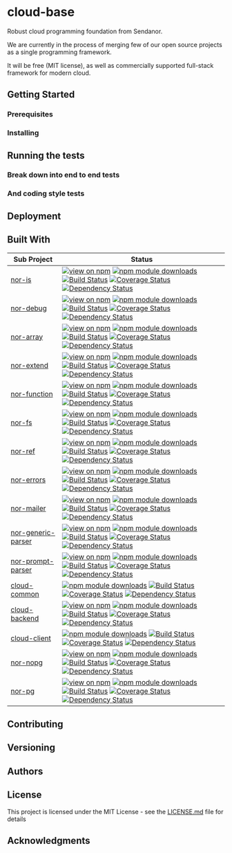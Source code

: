 # cloud-base

Robust cloud programming foundation from Sendanor.

We are currently in the process of merging few of our open source projects as a single programming framework. 

It will be free (MIT license), as well as commercially supported full-stack framework for modern cloud.

## Getting Started

<!---
These instructions will get you a copy of the project up and running on your local machine for development and testing purposes. See deployment for notes on how to deploy the project on a live system.
-->

### Prerequisites

<!---
What things you need to install the software and how to install them

```
Give examples
```
-->

### Installing

<!---
A step by step series of examples that tell you have to get a development env running

Say what the step will be

```
Give the example
```

And repeat

```
until finished
```

End with an example of getting some data out of the system or using it for a little demo

-->

## Running the tests

<!---
Explain how to run the automated tests for this system
-->

### Break down into end to end tests

<!---
Explain what these tests test and why

```
Give an example
```
--> 

### And coding style tests

<!---
Explain what these tests test and why

```
Give an example
```
-->

## Deployment

<!---
Add additional notes about how to deploy this on a live system
-->

## Built With

<!---
* [Dropwizard](http://www.dropwizard.io/1.0.2/docs/) - The web framework used
* [Maven](https://maven.apache.org/) - Dependency Management
* [ROME](https://rometools.github.io/rome/) - Used to generate RSS Feeds
-->

| Sub Project | Status |
| ----- | ------ |
| [nor-is](https://github.com/sendanor/nor-is) | [![view on npm](http://img.shields.io/npm/v/nor-is.svg)](https://www.npmjs.org/package/nor-is) [![npm module downloads](http://img.shields.io/npm/dt/nor-is.svg)](https://www.npmjs.org/package/nor-is) [![Build Status](https://travis-ci.org/sendanor/nor-is.svg?branch=master)](https://travis-ci.org/sendanor/nor-is) [![Coverage Status](https://coveralls.io/repos/github/sendanor/nor-is/badge.svg?branch=master)](https://coveralls.io/github/sendanor/nor-is?branch=master) [![Dependency Status](https://david-dm.org/sendanor/nor-is.svg)](https://david-dm.org/sendanor/nor-is) |
| [nor-debug](https://github.com/sendanor/nor-debug) | [![view on npm](http://img.shields.io/npm/v/nor-debug.svg)](https://www.npmjs.org/package/nor-debug) [![npm module downloads](http://img.shields.io/npm/dt/nor-debug.svg)](https://www.npmjs.org/package/nor-debug) [![Build Status](https://travis-ci.org/sendanor/nor-debug.svg?branch=master)](https://travis-ci.org/sendanor/nor-debug) [![Coverage Status](https://coveralls.io/repos/github/sendanor/nor-debug/badge.svg?branch=master)](https://coveralls.io/github/sendanor/nor-debug?branch=master) [![Dependency Status](https://david-dm.org/sendanor/nor-debug.svg)](https://david-dm.org/sendanor/nor-debug) |
| [nor-array](https://github.com/sendanor/nor-array) | [![view on npm](http://img.shields.io/npm/v/nor-array.svg)](https://www.npmjs.org/package/nor-array) [![npm module downloads](http://img.shields.io/npm/dt/nor-array.svg)](https://www.npmjs.org/package/nor-array) [![Build Status](https://travis-ci.org/sendanor/nor-array.svg?branch=master)](https://travis-ci.org/sendanor/nor-array) [![Coverage Status](https://coveralls.io/repos/github/sendanor/nor-array/badge.svg?branch=master)](https://coveralls.io/github/sendanor/nor-array?branch=master) [![Dependency Status](https://david-dm.org/sendanor/nor-array.svg)](https://david-dm.org/sendanor/nor-array) |
| [nor-extend](https://github.com/sendanor/nor-extend) | [![view on npm](http://img.shields.io/npm/v/nor-extend.svg)](https://www.npmjs.org/package/nor-extend) [![npm module downloads](http://img.shields.io/npm/dt/nor-extend.svg)](https://www.npmjs.org/package/nor-extend) [![Build Status](https://travis-ci.org/sendanor/nor-extend.svg?branch=master)](https://travis-ci.org/sendanor/nor-extend) [![Coverage Status](https://coveralls.io/repos/github/sendanor/nor-extend/badge.svg?branch=master)](https://coveralls.io/github/sendanor/nor-extend?branch=master) [![Dependency Status](https://david-dm.org/sendanor/nor-extend.svg)](https://david-dm.org/sendanor/nor-extend) |
| [nor-function](https://github.com/sendanor/nor-function) | [![view on npm](http://img.shields.io/npm/v/nor-function.svg)](https://www.npmjs.org/package/nor-function) [![npm module downloads](http://img.shields.io/npm/dt/nor-function.svg)](https://www.npmjs.org/package/nor-function) [![Build Status](https://travis-ci.org/sendanor/nor-function.svg?branch=master)](https://travis-ci.org/sendanor/nor-function) [![Coverage Status](https://coveralls.io/repos/github/sendanor/nor-function/badge.svg?branch=master)](https://coveralls.io/github/sendanor/nor-function?branch=master) [![Dependency Status](https://david-dm.org/sendanor/nor-function.svg)](https://david-dm.org/sendanor/nor-function) |
| [nor-fs](https://github.com/sendanor/nor-fs) | [![view on npm](http://img.shields.io/npm/v/nor-fs.svg)](https://www.npmjs.org/package/nor-fs) [![npm module downloads](http://img.shields.io/npm/dt/nor-fs.svg)](https://www.npmjs.org/package/nor-fs) [![Build Status](https://travis-ci.org/sendanor/nor-fs.svg?branch=master)](https://travis-ci.org/sendanor/nor-fs) [![Coverage Status](https://coveralls.io/repos/github/sendanor/nor-fs/badge.svg?branch=master)](https://coveralls.io/github/sendanor/nor-fs?branch=master) [![Dependency Status](https://david-dm.org/sendanor/nor-fs.svg)](https://david-dm.org/sendanor/nor-fs) |
| [nor-ref](https://github.com/sendanor/nor-ref) | [![view on npm](http://img.shields.io/npm/v/nor-ref.svg)](https://www.npmjs.org/package/nor-ref) [![npm module downloads](http://img.shields.io/npm/dt/nor-ref.svg)](https://www.npmjs.org/package/nor-ref) [![Build Status](https://travis-ci.org/sendanor/nor-ref.svg?branch=master)](https://travis-ci.org/sendanor/nor-ref) [![Coverage Status](https://coveralls.io/repos/github/sendanor/nor-ref/badge.svg?branch=master)](https://coveralls.io/github/sendanor/nor-ref?branch=master) [![Dependency Status](https://david-dm.org/sendanor/nor-ref.svg)](https://david-dm.org/sendanor/nor-ref) |
| [nor-errors](https://github.com/sendanor/nor-errors) | [![view on npm](http://img.shields.io/npm/v/nor-errors.svg)](https://www.npmjs.org/package/nor-errors) [![npm module downloads](http://img.shields.io/npm/dt/nor-errors.svg)](https://www.npmjs.org/package/nor-errors) [![Build Status](https://travis-ci.org/sendanor/nor-errors.svg?branch=master)](https://travis-ci.org/sendanor/nor-errors) [![Coverage Status](https://coveralls.io/repos/github/sendanor/nor-errors/badge.svg?branch=master)](https://coveralls.io/github/sendanor/nor-errors?branch=master) [![Dependency Status](https://david-dm.org/sendanor/nor-errors.svg)](https://david-dm.org/sendanor/nor-errors) |
| [nor-mailer](https://github.com/sendanor/nor-mailer) | [![view on npm](http://img.shields.io/npm/v/nor-mailer.svg)](https://www.npmjs.org/package/nor-mailer) [![npm module downloads](http://img.shields.io/npm/dt/nor-mailer.svg)](https://www.npmjs.org/package/nor-mailer) [![Build Status](https://travis-ci.org/sendanor/nor-mailer.svg?branch=master)](https://travis-ci.org/sendanor/nor-mailer) [![Coverage Status](https://coveralls.io/repos/github/sendanor/nor-mailer/badge.svg?branch=master)](https://coveralls.io/github/sendanor/nor-mailer?branch=master) [![Dependency Status](https://david-dm.org/sendanor/nor-mailer.svg)](https://david-dm.org/sendanor/nor-mailer) |
| [nor-generic-parser](https://github.com/sendanor/nor-generic-parser) | [![view on npm](http://img.shields.io/npm/v/nor-generic-parser.svg)](https://www.npmjs.org/package/nor-generic-parser) [![npm module downloads](http://img.shields.io/npm/dt/nor-generic-parser.svg)](https://www.npmjs.org/package/nor-generic-parser) [![Build Status](https://travis-ci.org/sendanor/nor-generic-parser.svg?branch=master)](https://travis-ci.org/sendanor/nor-generic-parser) [![Coverage Status](https://coveralls.io/repos/github/sendanor/nor-generic-parser/badge.svg?branch=master)](https://coveralls.io/github/sendanor/nor-generic-parser?branch=master) [![Dependency Status](https://david-dm.org/sendanor/nor-generic-parser.svg)](https://david-dm.org/sendanor/nor-generic-parser) |
| [nor-prompt-parser](https://github.com/sendanor/nor-prompt-parser) | [![view on npm](http://img.shields.io/npm/v/nor-prompt-parser.svg)](https://www.npmjs.org/package/nor-prompt-parser) [![npm module downloads](http://img.shields.io/npm/dt/nor-prompt-parser.svg)](https://www.npmjs.org/package/nor-prompt-parser) [![Build Status](https://travis-ci.org/sendanor/nor-prompt-parser.svg?branch=master)](https://travis-ci.org/sendanor/nor-prompt-parser) [![Coverage Status](https://coveralls.io/repos/github/sendanor/nor-prompt-parser/badge.svg?branch=master)](https://coveralls.io/github/sendanor/nor-prompt-parser?branch=master) [![Dependency Status](https://david-dm.org/sendanor/nor-prompt-parser.svg)](https://david-dm.org/sendanor/nor-prompt-parser) |
| [cloud-common](https://github.com/sendanor/cloud-common) | [![npm module downloads](http://img.shields.io/npm/dt/cloud-common.svg)](https://www.npmjs.org/package/cloud-common) [![Build Status](https://travis-ci.org/sendanor/cloud-common.svg?branch=master)](https://travis-ci.org/sendanor/cloud-common) [![Coverage Status](https://coveralls.io/repos/github/sendanor/cloud-common/badge.svg?branch=master)](https://coveralls.io/github/sendanor/cloud-common?branch=master) [![Dependency Status](https://david-dm.org/sendanor/cloud-common.svg)](https://david-dm.org/sendanor/cloud-common) |
| [cloud-backend](https://github.com/sendanor/cloud-backend) | [![view on npm](http://img.shields.io/npm/v/cloud-backend.svg)](https://www.npmjs.org/package/cloud-backend) [![npm module downloads](http://img.shields.io/npm/dt/cloud-backend.svg)](https://www.npmjs.org/package/cloud-backend) [![Build Status](https://travis-ci.org/sendanor/cloud-backend.svg?branch=master)](https://travis-ci.org/sendanor/cloud-backend) [![Coverage Status](https://coveralls.io/repos/github/sendanor/cloud-backend/badge.svg?branch=master)](https://coveralls.io/github/sendanor/cloud-backend?branch=master) [![Dependency Status](https://david-dm.org/sendanor/cloud-backend.svg)](https://david-dm.org/sendanor/cloud-backend) |
| [cloud-client](https://github.com/sendanor/cloud-client) | [![npm module downloads](http://img.shields.io/npm/dt/cloud-client.svg)](https://www.npmjs.org/package/cloud-client) [![Build Status](https://travis-ci.org/sendanor/cloud-client.svg?branch=master)](https://travis-ci.org/sendanor/cloud-client) [![Coverage Status](https://coveralls.io/repos/github/sendanor/cloud-client/badge.svg?branch=master)](https://coveralls.io/github/sendanor/cloud-client?branch=master) [![Dependency Status](https://david-dm.org/sendanor/cloud-client.svg)](https://david-dm.org/sendanor/cloud-client) |
| [nor-nopg](https://github.com/sendanor/nor-nopg) | [![view on npm](http://img.shields.io/npm/v/nor-nopg.svg)](https://www.npmjs.org/package/nor-nopg) [![npm module downloads](http://img.shields.io/npm/dt/nor-nopg.svg)](https://www.npmjs.org/package/nor-nopg) [![Build Status](https://travis-ci.org/sendanor/nor-nopg.svg?branch=master)](https://travis-ci.org/sendanor/nor-nopg) [![Coverage Status](https://coveralls.io/repos/github/sendanor/nor-nopg/badge.svg?branch=master)](https://coveralls.io/github/sendanor/nor-nopg?branch=master) [![Dependency Status](https://david-dm.org/sendanor/nor-nopg.svg)](https://david-dm.org/sendanor/nor-nopg) |
| [nor-pg](https://github.com/sendanor/nor-pg) | [![view on npm](http://img.shields.io/npm/v/nor-pg.svg)](https://www.npmjs.org/package/nor-pg) [![npm module downloads](http://img.shields.io/npm/dt/nor-pg.svg)](https://www.npmjs.org/package/nor-pg) [![Build Status](https://travis-ci.org/sendanor/nor-pg.svg?branch=master)](https://travis-ci.org/sendanor/nor-pg) [![Coverage Status](https://coveralls.io/repos/github/sendanor/nor-pg/badge.svg?branch=master)](https://coveralls.io/github/sendanor/nor-pg?branch=master) [![Dependency Status](https://david-dm.org/sendanor/nor-pg.svg)](https://david-dm.org/sendanor/nor-pg) |

## Contributing

<!---
Please read [CONTRIBUTING.md](https://gist.github.com/PurpleBooth/b24679402957c63ec426) for details on our code of conduct, and the process for submitting pull requests to us.
-->

## Versioning

<!---
We use [SemVer](http://semver.org/) for versioning. For the versions available, see the [tags on this repository](https://github.com/your/project/tags). 
-->

## Authors

<!---
* **Billie Thompson** - *Initial work* - [PurpleBooth](https://github.com/PurpleBooth)

See also the list of [contributors](https://github.com/your/project/contributors) who participated in this project.
-->

## License

This project is licensed under the MIT License - see the [LICENSE.md](LICENSE.md) file for details

## Acknowledgments

<!---
* Hat tip to anyone who's code was used
* Inspiration
* etc
-->
